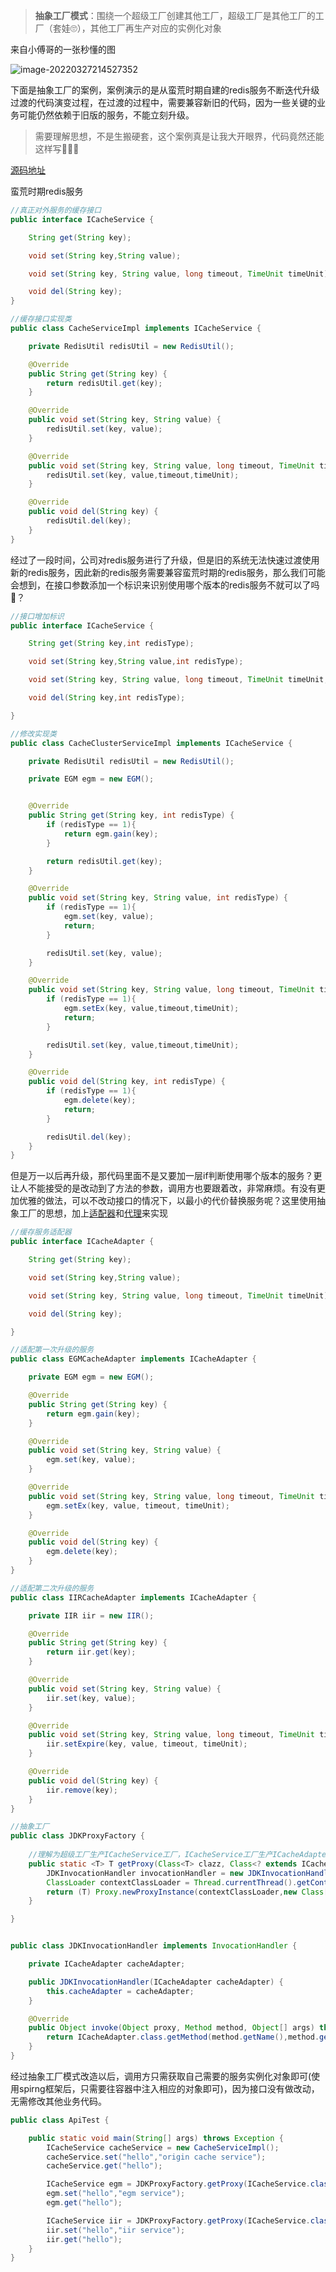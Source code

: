 > **抽象工厂模式**：围绕一个超级工厂创建其他工厂，超级工厂是其他工厂的工厂（套娃🙄），其他工厂再生产对应的实例化对象

来自小傅哥的一张秒懂的图

![image-20220327214527352](./assets/image-20220327214527352.png)

下面是抽象工厂的案例，案例演示的是从蛮荒时期自建的redis服务不断迭代升级过渡的代码演变过程，在过渡的过程中，需要兼容新旧的代码，因为一些关键的业务可能仍然依赖于旧版的服务，不能立刻升级。

> 需要理解思想，不是生搬硬套，这个案例真是让我大开眼界，代码竟然还能这样写👏👏👏

[源码地址](https://github.com/FY-AhHao/learning-code/tree/main/codeDesign/demo07)

蛮荒时期redis服务

```java
//真正对外服务的缓存接口
public interface ICacheService {

    String get(String key);

    void set(String key,String value);

    void set(String key, String value, long timeout, TimeUnit timeUnit);

    void del(String key);
}

//缓存接口实现类
public class CacheServiceImpl implements ICacheService {

    private RedisUtil redisUtil = new RedisUtil();

    @Override
    public String get(String key) {
        return redisUtil.get(key);
    }

    @Override
    public void set(String key, String value) {
        redisUtil.set(key, value);
    }

    @Override
    public void set(String key, String value, long timeout, TimeUnit timeUnit) {
        redisUtil.set(key, value,timeout,timeUnit);
    }

    @Override
    public void del(String key) {
        redisUtil.del(key);
    }
}
```

经过了一段时间，公司对redis服务进行了升级，但是旧的系统无法快速过渡使用新的redis服务，因此新的redis服务需要兼容蛮荒时期的redis服务，那么我们可能会想到，在接口参数添加一个标识来识别使用哪个版本的redis服务不就可以了吗🤔？

```java
//接口增加标识
public interface ICacheService {

    String get(String key,int redisType);

    void set(String key,String value,int redisType);

    void set(String key, String value, long timeout, TimeUnit timeUnit,int redisType);

    void del(String key,int redisType);

}

//修改实现类
public class CacheClusterServiceImpl implements ICacheService {

    private RedisUtil redisUtil = new RedisUtil();

    private EGM egm = new EGM();


    @Override
    public String get(String key, int redisType) {
        if (redisType == 1){
            return egm.gain(key);
        }

        return redisUtil.get(key);
    }

    @Override
    public void set(String key, String value, int redisType) {
        if (redisType == 1){
            egm.set(key, value);
            return;
        }

        redisUtil.set(key, value);
    }

    @Override
    public void set(String key, String value, long timeout, TimeUnit timeUnit, int redisType) {
        if (redisType == 1){
            egm.setEx(key, value,timeout,timeUnit);
            return;
        }

        redisUtil.set(key, value,timeout,timeUnit);
    }

    @Override
    public void del(String key, int redisType) {
        if (redisType == 1){
            egm.delete(key);
            return;
        }

        redisUtil.del(key);
    }
}
```

但是万一以后再升级，那代码里面不是又要加一层if判断使用哪个版本的服务？更让人不能接受的是改动到了方法的参数，调用方也要跟着改，非常麻烦。有没有更加优雅的做法，可以不改动接口的情况下，以最小的代价替换服务呢？这里使用抽象工厂的思想，加上[适配器](https://fy-ahhao.github.io/#/md/CodeDesign/08抽象工厂模式)和[代理](https://fy-ahhao.github.io/#/md/CodeDesign/08抽象工厂模式)来实现

```java
//缓存服务适配器
public interface ICacheAdapter {

    String get(String key);

    void set(String key,String value);

    void set(String key, String value, long timeout, TimeUnit timeUnit);

    void del(String key);

}

//适配第一次升级的服务
public class EGMCacheAdapter implements ICacheAdapter {

    private EGM egm = new EGM();

    @Override
    public String get(String key) {
        return egm.gain(key);
    }

    @Override
    public void set(String key, String value) {
        egm.set(key, value);
    }

    @Override
    public void set(String key, String value, long timeout, TimeUnit timeUnit) {
        egm.setEx(key, value, timeout, timeUnit);
    }

    @Override
    public void del(String key) {
        egm.delete(key);
    }
}

//适配第二次升级的服务
public class IIRCacheAdapter implements ICacheAdapter {

    private IIR iir = new IIR();

    @Override
    public String get(String key) {
        return iir.get(key);
    }

    @Override
    public void set(String key, String value) {
        iir.set(key, value);
    }

    @Override
    public void set(String key, String value, long timeout, TimeUnit timeUnit) {
        iir.setExpire(key, value, timeout, timeUnit);
    }

    @Override
    public void del(String key) {
        iir.remove(key);
    }
}

//抽象工厂
public class JDKProxyFactory {
  
    //理解为超级工厂生产ICacheService工厂，ICacheService工厂生产ICacheAdapter实例化对象
    public static <T> T getProxy(Class<T> clazz, Class<? extends ICacheAdapter> cacheAdapter) throws Exception {
        JDKInvocationHandler invocationHandler = new JDKInvocationHandler(cacheAdapter.newInstance());
        ClassLoader contextClassLoader = Thread.currentThread().getContextClassLoader();
        return (T) Proxy.newProxyInstance(contextClassLoader,new Class[]{clazz},invocationHandler);
    }

}


public class JDKInvocationHandler implements InvocationHandler {

    private ICacheAdapter cacheAdapter;

    public JDKInvocationHandler(ICacheAdapter cacheAdapter) {
        this.cacheAdapter = cacheAdapter;
    }

    @Override
    public Object invoke(Object proxy, Method method, Object[] args) throws Throwable {
        return ICacheAdapter.class.getMethod(method.getName(),method.getParameterTypes()).invoke(cacheAdapter,args);
    }
}
```

经过抽象工厂模式改造以后，调用方只需获取自己需要的服务实例化对象即可(使用spirng框架后，只需要往容器中注入相应的对象即可)，因为接口没有做改动，无需修改其他业务代码。

```java
public class ApiTest {

    public static void main(String[] args) throws Exception {
        ICacheService cacheService = new CacheServiceImpl();
        cacheService.set("hello","origin cache service");
        cacheService.get("hello");

        ICacheService egm = JDKProxyFactory.getProxy(ICacheService.class, EGMCacheAdapter.class);
        egm.set("hello","egm service");
        egm.get("hello");

        ICacheService iir = JDKProxyFactory.getProxy(ICacheService.class, IIRCacheAdapter.class);
        iir.set("hello","iir service");
        iir.get("hello");
    }
}
```

